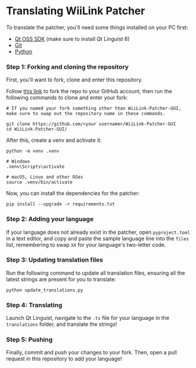 # Translating WiiLink Patcher

To translate the patcher, you'll need some things installed on your PC first:
- [Qt OSS SDK](https://www.qt.io/download-qt-installer-oss) (make sure to install Qt Linguist 6)
- [Git](https://git-scm.org)
- [Python](https://python.org)

### Step 1: Forking and cloning the repository
First, you'll want to fork, clone and enter this repository.

Follow [this link](https://github.com/WiiLink24/WiiLink-Patcher-GUI/fork) to fork the repo to your GitHub account, then run the following commands to clone and enter your fork:
```
# If you named your fork something other than WiiLink-Patcher-GUI, make sure to swap out the repository name in these commands.

git clone https://github.com/<your username>/WiiLink-Patcher-GUI
cd WiiLink-Patcher-GUI/
```
After this, create a venv and activate it:
```
python -m venv .venv

# Windows
.venv\Scripts\activate

# macOS, Linux and other OSes
source .venv/bin/activate
```
Now, you can install the dependencies for the patcher:
```
pip install --upgrade -r requirements.txt
```

### Step 2: Adding your language
If your language does not already exist in the patcher, open `pyproject.toml` in a text editor, and copy and paste the sample language line into the `files` list, remembering to swap `XX` for your language's two-letter code.

### Step 3: Updating translation files
Run the following command to update all translation files, ensuring all the latest strings are present for you to translate:
```
python update_translations.py
```

### Step 4: Translating
Launch Qt Linguist, navigate to the `.ts` file for your language in the `translations` folder, and translate the strings!

### Step 5: Pushing
Finally, commit and push your changes to your fork. Then, open a pull request in this repository to add your language!